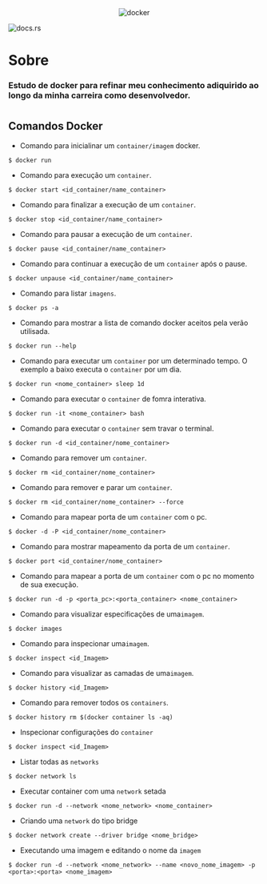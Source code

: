 <div align="center">
    <img src="image/docker-logo.png" alt="docker"/>
</div>

![docs.rs](https://img.shields.io/docsrs/d?label=docker)
# Sobre

### Estudo de docker para refinar meu conhecimento adiquirido ao longo da minha carreira como desenvolvedor.
#

## Comandos Docker

- Comando para inicialinar um `container/imagem` docker.

```
$ docker run
```
- Comando para execução um `container`.
```
$ docker start <id_container/name_container>
```

- Comando para finalizar a execução de um `container`.
```
$ docker stop <id_container/name_container>
```

- Comando para pausar a execução de um `container`.
```
$ docker pause <id_container/name_container>
```

- Comando para continuar a execução de um `container` após o pause.
```
$ docker unpause <id_container/name_container>
```

- Comando para listar `imagens`.
```
$ docker ps -a
```

- Comando para mostrar a lista de comando docker aceitos pela verão utilisada.
```
$ docker run --help
```

- Comando para executar um `container` por um determinado tempo.
O exemplo a baixo executa o `container` por um dia.
```
$ docker run <nome_container> sleep 1d
```

- Comando para executar o `container` de fomra interativa.
```
$ docker run -it <nome_container> bash
```

- Comando para executar o `container` sem travar o terminal.
```
$ docker run -d <id_container/nome_container> 
```

- Comando para remover um `container`.
```
$ docker rm <id_container/nome_container>
```

- Comando para remover e parar um `container`.
```
$ docker rm <id_container/nome_container> --force
```

- Comando para mapear porta de um `container` com o pc.
```
$ docker -d -P <id_container/nome_container>
```

- Comando para mostrar mapeamento da porta de um `container`.
```
$ docker port <id_container/nome_container>
```

- Comando para mapear a porta de um `container` com o pc no momento de sua execução.
```
$ docker run -d -p <porta_pc>:<porta_container> <nome_container>
```

- Comando para visualizar especificações de uma`imagem`.
```
$ docker images
```

- Comando para inspecionar uma`imagem`.
```
$ docker inspect <id_Imagem>
```

- Comando para visualizar as camadas de uma`imagem`.
```
$ docker history <id_Imagem>
```

- Comando para remover todos os `containers`.
```
$ docker history rm $(docker container ls -aq)
```

- Inspecionar configurações do `container`
```
$ docker inspect <id_Imagem>
```

- Listar todas as `networks`
```
$ docker network ls
```

- Executar container com uma `network` setada
```
$ docker run -d --network <nome_network> <nome_container>
```

- Criando  uma `network` do tipo bridge
```
$ docker network create --driver bridge <nome_bridge>
```

- Executando uma imagem e editando o nome da `imagem`
```
$ docker run -d --network <nome_network> --name <novo_nome_imagem> -p <porta>:<porta> <nome_imagem>
```